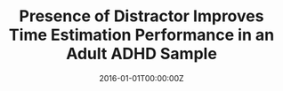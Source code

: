 ---
title: "Presence of Distractor Improves Time Estimation Performance in an Adult ADHD Sample"
authors:
- Clara Petrus
- Marisol Picado
- Josep Antoni Ramos-Quiroga
- Susana Carmona
- Vanesa Richarte
- Jordi Fauquet
- Óscar Vilarroya
date: "2016-01-01T00:00:00Z"
doi: ""
publishDate: "2016-01-01T00:00:00Z"
publication_types: ["2"]
publication: "In *J Atten Disord*"
tags:
- Otros
featured: false
links:
- name: Link
  url: https://pubmed.ncbi.nlm.nih.gov/27185529/
---